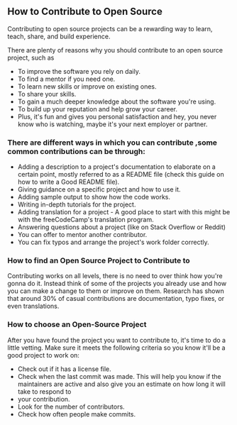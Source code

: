 ## How to Contribute to Open Source

Contributing to open source projects can be a rewarding way to learn, teach, share, and build experience.

There are plenty of reasons why you should contribute to an open source project, such as
- To improve the software you rely on daily.
- To find a mentor if you need one.
- To learn new skills or improve on existing ones.
- To share your skills.
- To gain a much deeper knowledge about the software you're using.
- To build up your reputation and help grow your career.
- Plus, it's fun and gives you personal satisfaction and hey, you never know who is watching, maybe it's your next employer or partner.

### There are different ways in which you can contribute ,some common contributions can be through: 

- Adding a description to a project's documentation to elaborate on a certain point, mostly referred to as a README file (check this guide on how to write a Good README file).
- Giving guidance on a specific project and how to use it.
- Adding sample output to show how the code works.
- Writing in-depth tutorials for the project.
- Adding translation for a project - A good place to start with this might be with the freeCodeCamp's translation program.
- Answering questions about a project (like on Stack Overflow or Reddit)
- You can offer to mentor another contributor.
- You can fix typos and arrange the project's work folder correctly.

### How to find an Open Source Project to Contribute to
Contributing works on all levels, there is no need to over think how you're gonna do it. Instead think of some of the projects you already use and how you can make 
a change to them or improve on them. Research has shown that around 30% of casual contributions are documentation, typo fixes, or even translations.

### How to choose an Open-Source Project
After you have found the project you want to contribute to, it's time to do a little vetting. Make sure it meets the following criteria so you know it'll be a good
project to work on:

- Check out if it has a license file.
- Check when the last commit was made. This will help you know if the maintainers are active and also give you an estimate on how long it will take to respond to 
- your contribution.
- Look for the number of contributors.
- Check how often people make commits.
